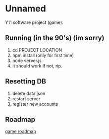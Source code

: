 # Unnamed
Y11 software project (game).
## Running (in the 90's) (im sorry)
1) cd PROJECT LOCATION
2) npm install (only for first time)
3) node server.js
4) it should work if not, rip.
## Resetting DB
1) delete data.json
2) restart server
3) register new accounts
## Roadmap
[game roadmap](https://github.com/MHSCodeGithub/portable-octopus/blob/master/Game%20Roadmap.png)
